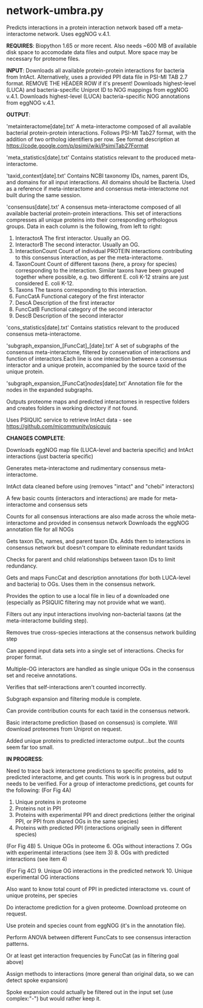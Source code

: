 # network-umbra.py

Predicts interactions in a protein interaction network based off a meta-interactome network.
Uses eggNOG v.4.1.

**REQUIRES**: Biopython 1.65 or more recent. Also needs ~600 MB of available disk space to accomodate data files and output. More space may be necessary for proteome files.

**INPUT**: Downloads all available protein-protein interactions for bacteria from IntAct.
  Alternatively, uses a provided PPI data file in PSI-MI TAB 2.7 format.
  REMOVE THE HEADER ROW if it's present!
  Downloads highest-level (LUCA) and bacteria-specific Uniprot ID to NOG mappings from eggNOG v.4.1.
  Downloads highest-level (LUCA) bacteria-specific NOG annotations from eggNOG v.4.1.

**OUTPUT**: 

'metainteractome[date].txt'
   A meta-interactome composed of all available bacterial protein-protein interactions.
   Follows PSI-MI Tab27 format, with the addition of two ortholog identifiers per row.
   See format description at https://code.google.com/p/psimi/wiki/PsimiTab27Format
   
'meta_statistics[date].txt'
   Contains statistics relevant to the produced meta-interactome.

'taxid_context[date].txt'
   Contains NCBI taxonomy IDs, names, parent IDs, and domains for all input interactions.
   All domains should be Bacteria.
   Used as a reference if meta-interactome and consensus meta-interactome not
   built during the same session.
   
'consensus[date].txt'
   A consensus meta-interactome composed of all available bacterial protein-protein interactions.
   This set of interactions compresses all unique proteins into their corresponding orthologous groups.
   Data in each column is the following, from left to right:
   
1. InteractorA  The first interactor. Usually an OG.
2. InteractorB  The second interactor. Usually an OG.
3. InteractionCount  Count of individual PROTEIN interactions contributing to this consensus interaction, as per the meta-interactome.
4. TaxonCount  Count of different taxons (here, a proxy for species) corresponding to the interaction.
   Similar taxons have been grouped together where possible, e.g. two different E. coli K-12 strains are just considered E. coli K-12.
5. Taxons  The taxons corresponding to this interaction.
6. FuncCatA  Functional category of the first interactor
7. DescA  Description of the first interactor
8. FuncCatB  Functional category of the second interactor
9. DescB  Description of the second interactor

'cons_statistics[date].txt'
   Contains statistics relevant to the produced consensus meta-interactome.
   
'subgraph_expansion_[FuncCat]_[date].txt'
   A set of subgraphs of the consensus meta-interactome, filtered by conservation of interactions and function of interactors.Each line is one interaction between a consensus interactor and a unique protein, accompanied by the source taxid of the unique protein.
   
'subgraph_expansion_[FuncCat]_nodes_[date].txt'
   Annotation file for the nodes in the expanded subgraphs.
   
Outputs proteome maps and predicted interactomes in respective folders and creates folders in working directory if not found.

Uses PSIQUIC service to retrieve IntAct data - see https://github.com/micommunity/psicquic

**CHANGES COMPLETE**:

Downloads eggNOG map file (LUCA-level and bacteria specific) and IntAct interactions (just bacteria specific)

Generates meta-interactome and rudimentary consensus meta-interactome.

IntAct data cleaned before using (removes "intact" and "chebi" interactors)

A few basic counts (interactors and interactions) are made for meta-interactome and consensus sets

Counts for all consensus interactions are also made across the whole meta-interactome and provided in consensus network
Downloads the eggNOG annotation file for all NOGs

Gets taxon IDs, names, and parent taxon IDs. Adds them to interactions in consensus network but doesn't compare to eliminate redundant taxids

 Checks for parent and child relationships between taxon IDs to limit redundancy.
 
Gets and maps FuncCat and description annotations (for both LUCA-level and bacteria) to OGs. Uses them in the consensus network. 

Provides the option to use a local file in lieu of a downloaded one (especially as PSIQUIC filtering may not provide what we want).

Filters out any input interactions involving non-bacterial taxons (at the meta-interactome building step).

Removes true cross-species interactions at the consensus network building step

Can append input data sets into a single set of interactions. Checks for proper format.

Multiple-OG interactors are handled as single unique OGs in the consensus set and receive annotations.

Verifies that self-interactions aren't counted incorrectly.

Subgraph expansion and filtering module is complete.

Can provide contribution counts for each taxid in the consensus network.

Basic interactome prediction (based on consensus) is complete. Will download proteomes from Uniprot on request.

Added unique proteins to predicted interactome output...but the counts seem far too small. 

**IN PROGRESS**:

Need to trace back interactome predictions to specific proteins, add to predicted interactome, and get counts.
This work is in progress but output needs to be verified.
For a group of interactome predictions, get counts for the following:
 (For Fig 4A)
 1. Unique proteins in proteome
 2. Proteins not in PPI
 3. Proteins with experimental PPI and direct predictions (either the original PPI, or PPI from shared OGs in the same species)
 4. Proteins with predicted PPI (interactions originally seen in different species)
 
 (For Fig 4B)
 5. Unique OGs in proteome
 6. OGs without interactions
 7. OGs with experimental interactions (see item 3)
 8. OGs with predicted interactions (see item 4)
 
 (For Fig 4C)
 9. Unique OG interactions in the predicted network
 10. Unique experimental OG interactions 

 Also want to know total count of PPI in predicted interactome vs. count of unique proteins, per species

Do interactome prediction for a given proteome. Download proteome on request.

Use protein and species count from eggNOG (it's in the annotation file).

Perform ANOVA between different FuncCats to see consensus interaction patterns.

 Or at least get interaction frequencies by FuncCat (as in filtering goal above)
 
Assign methods to interactions (more general than original data, so we can detect spoke expansion)

 Spoke expansion could actually be filtered out in the input set (use complex:"-") but would rather keep it.


